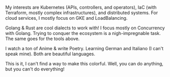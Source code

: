 My interests are Kubernetes (APIs, controllers, and operators), IaC (with Terraform, mostly complex infrastructures), 
and distributed systems. For cloud services, I mostly focus on GKE and LoadBalancing. 

Golang & Rust are cool dialects to work with! I focus mostly on Concurrency with Golang. Trying to conquer the ecosystem is
a nigh-impregnable task. The same goes for the tools above.

I watch a ton of Anime & write Poetry. 
Learning German and Italiano (I can't speak mine). Both are beautiful languages.

This is it, I can't find a way to make this colorful. Well, you can do anything, but you can't do everything!
